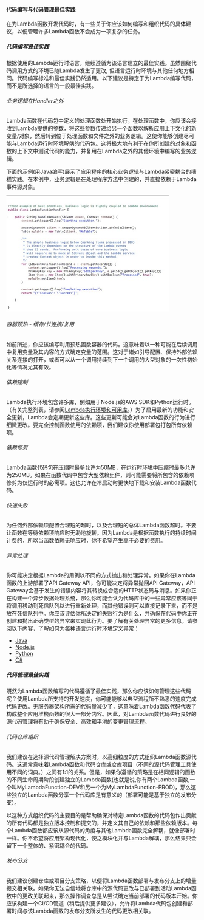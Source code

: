 #### 代码编写与代码管理最佳实践

在为Lambda函数开发代码时，有一些关于你应该如何编写和组织代码的具体建议，以便管理许多Lambda函数不会成为一项复杂的任务。

##### 代码编写最佳实践

根据使用的Lambda运行时语言，继续遵循为该语言建立的最佳实践。虽然围绕代码调用方式的环境已随Lambda发生了更改, 但语言运行时环境与其他任何地方相同。代码编写标准和最佳实践仍然适用。以下建议是特定于为Lambda编写代码，而不是所选择的语言的一般最佳实践。

###### 业务逻辑在Handler之外

Lambda函数在代码包中定义的处理函数处开始执行。在处理函数中，你应该会接收到Lambda提供的参数，将这些参数传递给另一个函数以解析应用上下文化的新变量/对象，然后转到位于处理函数和文件之外的业务逻辑。这使你能够创建尽可能与Lambda运行时环境解耦的代码包。这将极大地有利于在你所创建的对象和函数的上下文中测试代码的能力，并复用在Lambda之外的其他环境中编写的业务逻辑。

下面的示例(用Java编写)展示了应用程序的核心业务逻辑与Lambda紧密耦合的糟糕实践。在本例中，业务逻辑是在处理程序方法中创建的，并直接依赖于Lambda事件源对象。

![6](images/Figure6.jpg)

###### 容器预热 - 缓存/长连接/复用

如前所述，你应该编写利用预热函数容器的代码。这意味着以一种可能在后续调用中复用变量及其内容的方式确定变量的范围。这对于诸如引导配置、保持外部依赖关系连接的打开，或者可以从一个调用持续到下一个调用的大型对象的一次性初始化等情况尤其有效。

###### 依赖控制

Lambda执行环境包含许多库，例如用于Node.js的AWS SDK和Python运行时。（有关完整列表，请参阅[Lambda执行环境和可用库](https://docs.aws.amazon.com/lambda/latest/dg/current-supported-versions.html)。）为了启用最新的功能和安全更新，Lambda会定期更新这些库。这些更新可能会对Lambda函数的行为进行细微更改。要完全控制函数使用的依赖项，我们建议你使用部署包打包所有依赖项。

###### 依赖修剪

Lambda函数代码包在压缩时最多允许为50MB，在运行时环境中压缩时最多允许为250MB。如果在函数代码中包含大型依赖组件，则可能需要将所包含的依赖项修剪为仅运行时的必需项。这也允许在冷启动时更快地下载和安装Lambda函数代码。

###### 快速失败

为任何外部依赖项配置合理短的超时，以及合理短的总体Lambda函数超时。不要让函数在等待依赖项响应时无助地旋转。因为Lambda是根据函数执行的持续时间计费的，所以当函数依赖无响应时，你不希望产生高于必要的费用。

###### 异常处理

你可能决定根据Lambda的用例以不同的方式抛出和处理异常。如果你在Lambda函数的上游部署了API Gateway API，你可能决定将异常抛回API Gateway，API Gateway会基于发生的错误内容将其转换成合适的HTTP状态码与消息。如果你正在构建一个异步数据处理系统，那么你可能会认为代码库中的一些异常应该等同于将调用移动到死信队列以进行重新处理，而其他错误则可以直接记录下来，而不是放在死信队列中。你应该评估你所决定的失败行为是什么，并确保在代码中你正在创建和抛出正确类型的异常来实现此行为。要了解有关处理异常的更多信息，请参阅以下内容，了解如何为每种语言运行时环境定义异常：
- [Java](https://docs.aws.amazon.com/lambda/latest/dg/java-exceptions.html)
- [Node.js](https://docs.aws.amazon.com/lambda/latest/dg/nodejs-prog-mode-exceptions.html)
- [Python](https://docs.aws.amazon.com/lambda/latest/dg/python-exceptions.html)
- [C#](https://docs.aws.amazon.com/lambda/latest/dg/dotnet-exceptions.html)

##### 代码管理最佳实践

既然为Lambda函数编写的代码遵循了最佳实践，那么你应该如何管理这些代码呢？使用Lambda所支持的开发速度，你可能能够以典型流程所不熟悉的速度完成代码更改。无服务器架构所需的代码量减少了，这意味着Lambda函数代码代表了构成整个应用堆栈函数的很大一部分内容。因此，对Lambda函数代码进行良好的源代码管理将有助于确保安全、高效和平滑的变更管理流程。

###### 代码仓库组织

我们建议在选择源代码管理解决方案时，以高细粒度的方式组织Lambda函数源代码。这通常意味着Lambda函数和代码仓库或仓库项目（不同的源代码管理工具使用不同的词典。）之间有1:1的关系。但是，如果你遵循的策略是在相同逻辑的函数的不同生命周期阶段创建独立的Lambda函数(也就是说,你有两个Lambda函数,一个叫MyLambdaFunction-DEV和另一个为MyLambdaFunction-PROD)，那么这些独立的Lambda函数分享一个代码库是有意义的（部署可能是基于独立的发布分支）。

以这种方式组织代码的主要目的是帮助确保对特定Lambda函数的代码包作出贡献的所有代码都是独立版本控制和提交的，并定义其自己的依赖和那些依赖版本。每个Lambda函数都应该从源代码的角度与其他Lambda函数完全解耦，就像部署时一样。你不希望将应用架构现代化，使之模块化并与Lambda解耦，那么结果只会留下一个整体的、紧密耦合的代码。

###### 发布分支

我们建议创建仓库或项目分支策略，以便将Lambda函数部署与发布分支上的增量提交相关联。如果你无法自信地将仓库中的源代码更改与已部署到活动Lambda函数中的更改关联起来，那么操作调查总是从尝试确定当前部署的代码版本开始。你应该构建一个CI/CD管道（稍后提供更多建议），允许将Lambda代码包创建和部署时间与该Lambda函数的发布分支所发生的代码更改相关联。